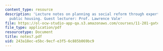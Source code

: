 ```yaml
---
content_type: resource
description: 'Lecture notes on planning as social reform through expert design and
  public housing. Guest lecturer: Prof. Lawrence Vale'
file: https://ol-ocw-studio-app-qa.s3.amazonaws.com/courses/11-201-gateway-planning-action-fall-2007/243a18ece5bc9ecfe3f56c885b069bc9_notes7.pdf
file_type: application/pdf
resourcetype: Document
title: notes7.pdf
uid: 243a18ec-e5bc-9ecf-e3f5-6c885b069bc9
---
```


